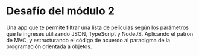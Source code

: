 # Desafío del módulo 2
Una app que te permite filtrar una lista de películas según los parámetros que le ingreses utilizando JSON, TypeScript y NodeJS. Aplicando el patron de MVC, y estructurando el código de acuerdo al paradigma de la programación orientada a objetos. 
